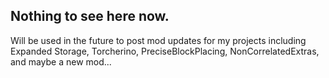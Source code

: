 ## Nothing to see here now.
Will be used in the future to post mod updates for my projects including Expanded Storage, Torcherino, PreciseBlockPlacing, NonCorrelatedExtras, and maybe a new mod...